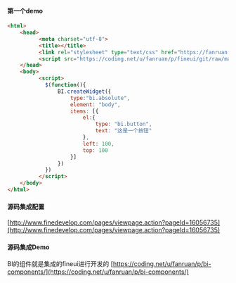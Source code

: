 

#### 第一个demo
```html
<html>
    <head>
          <meta charset="utf-8">
          <title></title>
          <link rel="stylesheet" type="text/css" href="https://fanruan.coding.me/fineui/dist/bundle.min.css" />
          <script src="https://coding.net/u/fanruan/p/fineui/git/raw/master/dist/bundle.min.js"></script>
    </head>
    <body>
          <script>
            $(function(){
                BI.createWidget({
                    type:"bi.absolute",
                    element: "body",
                    items: [{
                        el:{
                            type: "bi.button",
                            text: "这是一个按钮"
                        },
                        left: 100,
                        top: 100
                    }]
                })
            })
          </script>
    </body>
</html>
```
#### 源码集成配置
[http://www.finedevelop.com/pages/viewpage.action?pageId=16056735](http://www.finedevelop.com/pages/viewpage.action?pageId=16056735)

#### 源码集成Demo
BI的组件就是集成的fineui进行开发的
[https://coding.net/u/fanruan/p/bi-components/](https://coding.net/u/fanruan/p/bi-components/)
